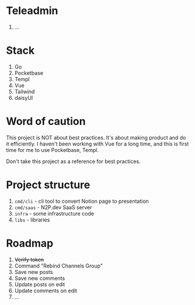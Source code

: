 # Teleadmin

1. ...

# Stack

1. Go
1. Pocketbase
1. Templ
1. Vue
1. Tailwind
1. daisyUI

# Word of caution

This project is NOT about best practices. It's about making product
and do it efficiently. I haven't been working with Vue for a long time,
and this is first time for me to use Pocketbase, Templ.

Don't take this project as a reference for best practices.

# Project structure

1. `cmd/cli` - cli tool to convert Notion page to presentation
1. `cmd/saas` - N2P.dev SaaS server
1. `infra` - some infrastructure code
1. `libs` - libraries

# Roadmap

1. ~~Verify token~~
1. Command "Rebind Channels Group"
1. Save new posts
1. Save new comments
1. Update posts on edit
1. Update comments on edit
1. ...